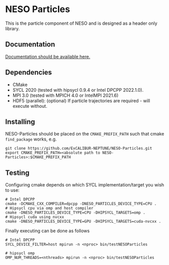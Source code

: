 # NESO Particles

This is the particle component of NESO and is designed as a header only library.

## Documentation

[Documentation should be available here.](https://excalibur-neptune.github.io/NESO-Particles/main/sphinx/html/index.html)

## Dependencies

* CMake 
* SYCL 2020 (tested with hipsycl 0.9.4 or Intel DPCPP 2022.1.0).
* MPI 3.0 (tested with MPICH 4.0 or IntelMPI 2021.6)
* HDF5 (parallel): (optional) If particle trajectories are required - will execute without.

## Installing

NESO-Particles should be placed on the `CMAKE_PREFIX_PATH` such that cmake `find_package` works, e.g.

```
git clone https://github.com/ExCALIBUR-NEPTUNE/NESO-Particles.git
export CMAKE_PREFIX_PATH=<absolute path to NESO-Particles>:$CMAKE_PREFIX_PATH
```

## Testing

Configuring cmake depends on which SYCL implementation/target you wish to use:

```
# Intel DPCPP
cmake -DCMAKE_CXX_COMPILER=dpcpp -DNESO_PARTICLES_DEVICE_TYPE=CPU .
# Hipsycl cpu via omp and host compiler
cmake -DNESO_PARTICLES_DEVICE_TYPE=CPU -DHIPSYCL_TARGETS=omp . 
# Hipsycl cuda using nvcxx
cmake -DNESO_PARTICLES_DEVICE_TYPE=GPU -DHIPSYCL_TARGETS=cuda-nvcxx .
```

Finally executing can be done as follows

```
# Intel DPCPP
SYCL_DEVICE_FILTER=host mpirun -n <nproc> bin/testNESOParticles

# hipsycl omp
OMP_NUM_THREADS=<nthreads> mpirun -n <nproc> bin/testNESOParticles
```

